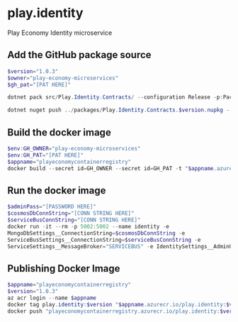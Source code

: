 # play.identity
Play Economy Identity microservice

## Add the GitHub package source
```powershell
$version="1.0.3"
$owner="play-economy-microservices"
$gh_pat="[PAT HERE]"

dotnet pack src/Play.Identity.Contracts/ --configuration Release -p:PackageVersion=$version -p:RepositoryUrl=https://github.com/$owner/play.identity -o ../packages

dotnet nuget push ../packages/Play.Identity.Contracts.$version.nupkg --api-key $gh_pat --source "github"
```

## Build the docker image
```powershell
$env:GH_OWNER="play-economy-microservices"
$env:GH_PAT="[PAT HERE]"
$appname="playeconomycontainerregistry"
docker build --secret id=GH_OWNER --secret id=GH_PAT -t "$appname.azurecr.io/play.identity:$version" .
```

## Run the docker image
```powershell
$adminPass="[PASSWORD HERE]"
$cosmosDbConnString="[CONN STRING HERE]"
$serviceBusConnString="[CONN STRING HERE]"
docker run -it --rm -p 5002:5002 --name identity -e 
MongoDbSettings__ConnectionString=$cosmosDbConnString -e 
ServiceBusSettings__ConnectionString=$serviceBusConnString -e 
ServiceSettings__MessageBroker="SERVICEBUS" -e IdentitySettings__AdminUserPassword=$adminPass play.identity:$version
```

## Publishing Docker Image 
```powershell
$appname="playeconomycontainerregistry"
$version="1.0.3"
az acr login --name $appname 
docker tag play.identity:$version "$appname.azurecr.io/play.identity:$version"
docker push "playeconomycontainerregistry.azurecr.io/play.identity:$version"
```